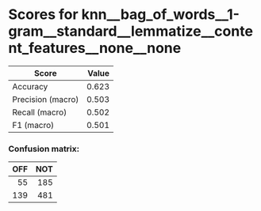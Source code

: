 # Scores for knn__bag_of_words__1-gram__standard__lemmatize__content_features__none__none
|      Score      |Value|
|-----------------|----:|
|Accuracy         |0.623|
|Precision (macro)|0.503|
|Recall (macro)   |0.502|
|F1 (macro)       |0.501|

### Confusion matrix:
|OFF|NOT|
|--:|--:|
| 55|185|
|139|481|
